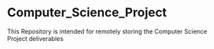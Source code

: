 # Computer_Science_Project
This Repository is intended for remotely storing the Computer Science Project deliverables
